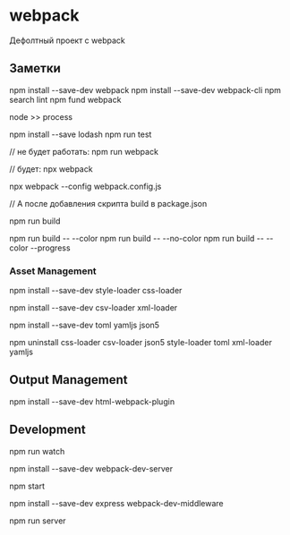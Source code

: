 # webpack
Дефолтный проект с webpack
 
 
## Заметки
npm install --save-dev webpack
npm install --save-dev webpack-cli
npm search lint
npm fund webpack
<!-- npm webpack run -->
node >> process
<!-- process -->
<!-- process.platform -->
<!-- process.env -->
<!-- process.arch -->
npm install --save lodash
npm run test

// не будет работать:
npm run webpack

// будет:
npx webpack

npx webpack --config webpack.config.js

// А после добавления скрипта build в package.json 

npm run build
<!-- environment options: -->
npm run build -- --color
npm run build -- --no-color
npm run build -- --color --progress

### Asset Management
npm install --save-dev style-loader css-loader
<!-- или вместо них может быть mini-css-extract-plugin -->

npm install --save-dev csv-loader xml-loader
<!-- json loader is installed by default (but only for Default Export). Use: import Data from './data.json' -->

npm install --save-dev toml yamljs json5

npm uninstall css-loader csv-loader json5 style-loader toml xml-loader yamljs

## Output Management
npm install --save-dev html-webpack-plugin
<!-- https://github.com/jantimon/html-webpack-plugin -->

## Development
<!-- https://blog.teamtreehouse.com/introduction-source-maps - about Source Maps -->

npm run watch

npm install --save-dev webpack-dev-server

npm start
<!-- https://webpack.js.org/configuration/dev-server/ -->

npm install --save-dev express webpack-dev-middleware

npm run server

